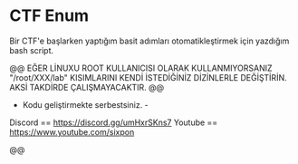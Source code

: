 # CTF Enum
Bir CTF'e başlarken yaptığım basit adımları otomatikleştirmek için yazdığım bash script.  

@@ EĞER LİNUXU ROOT KULLANICISI OLARAK KULLANMIYORSANIZ "/root/XXX/lab" KISIMLARINI KENDİ İSTEDİĞİNİZ DİZİNLERLE DEĞİŞTİRİN. AKSİ TAKDİRDE ÇALIŞMAYACAKTIR. @@

- Kodu geliştirmekte serbestsiniz. -

Discord == https://discord.gg/umHxrSKns7
Youtube == https://www.youtube.com/sixpon

@@
